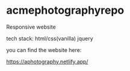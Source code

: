 # acmephotographyrepo
Responsive website

tech stack:
html/css(vanilla)
jquery

you can find the website  here: 

https://aphotography.netlify.app/
